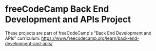 # freeCodeCamp Back End Development and APIs Project

These projects are part of freeCodeCamp's "Back End Development and APIs" curriculum.
https://www.freecodecamp.org/learn/back-end-development-and-apis/
